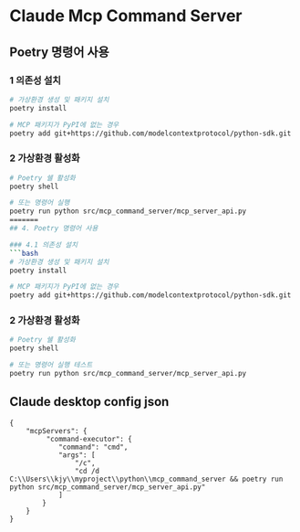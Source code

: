 # Claude Mcp Command Server

## Poetry 명령어 사용

### 1 의존성 설치
```bash
# 가상환경 생성 및 패키지 설치
poetry install

# MCP 패키지가 PyPI에 없는 경우
poetry add git+https://github.com/modelcontextprotocol/python-sdk.git
```

### 2 가상환경 활성화
```bash
# Poetry 쉘 활성화
poetry shell

# 또는 명령어 실행
poetry run python src/mcp_command_server/mcp_server_api.py
=======
## 4. Poetry 명령어 사용

### 4.1 의존성 설치
```bash
# 가상환경 생성 및 패키지 설치
poetry install

# MCP 패키지가 PyPI에 없는 경우
poetry add git+https://github.com/modelcontextprotocol/python-sdk.git
```

### 2 가상환경 활성화
```bash
# Poetry 쉘 활성화
poetry shell

# 또는 명령어 실행 테스트
poetry run python src/mcp_command_server/mcp_server_api.py
```


## Claude desktop config json
```
{
    "mcpServers": {
		 "command-executor": {
            "command": "cmd",
            "args": [
                "/c",
                "cd /d C:\\Users\\kjy\\myproject\\python\\mcp_command_server && poetry run python src/mcp_command_server/mcp_server_api.py"
            ]
        }
    }
}
```